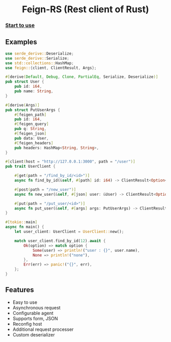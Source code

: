 <h1 align="center">
Feign-RS (Rest client of Rust)
</h1>

### [Start to use](https://github.com/niuhuan/feign-rs/tree/master/guides)

## Examples

```rust
use serde_derive::Deserialize;
use serde_derive::Serialize;
use std::collections::HashMap;
use feign::{client, ClientResult, Args};

#[derive(Default, Debug, Clone, PartialEq, Serialize, Deserialize)]
pub struct User {
    pub id: i64,
    pub name: String,
}

#[derive(Args)]
pub struct PutUserArgs {
    #[feigen_path]
    pub id: i64,
    #[feigen_query]
    pub q: String,
    #[feigen_json]
    pub data: User,
    #[feigen_headers]
    pub headers: HashMap<String, String>,
}

#[client(host = "http://127.0.0.1:3000", path = "/user")]
pub trait UserClient {

    #[get(path = "/find_by_id/<id>")]
    async fn find_by_id(&self, #[path] id: i64) -> ClientResult<Option<User>>;

    #[post(path = "/new_user")]
    async fn new_user(&self, #[json] user: &User) -> ClientResult<Option<String>>;

    #[put(path = "/put_user/<id>")]
    async fn put_user(&self, #[args] args: PutUserArgs) -> ClientResult<User>;
}

#[tokio::main]
async fn main() {
    let user_client: UserClient = UserClient::new();

    match user_client.find_by_id(12).await {
        Ok(option) => match option {
            Some(user) => println!("user : {}", user.name),
            None => println!("none"),
        },
        Err(err) => panic!("{}", err),
    };
}
```

## Features

- Easy to use
- Asynchronous request
- Configurable agent
- Supports form, JSON
- Reconfig host
- Additional request processer
- Custom deserializer
